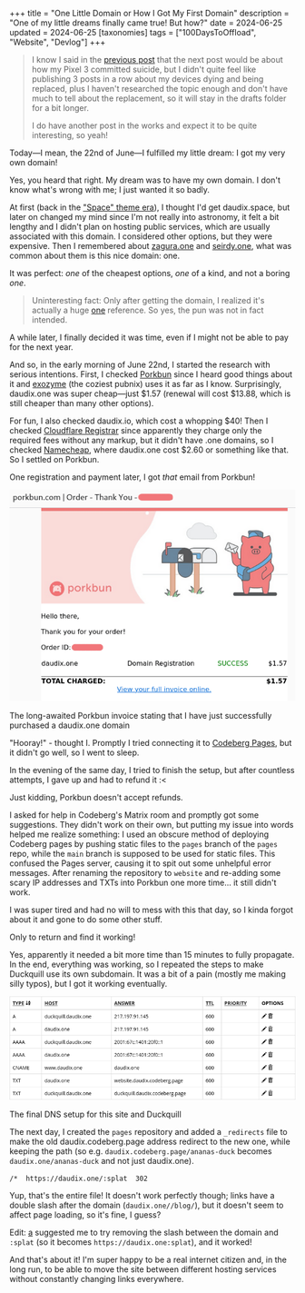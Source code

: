 +++
title = "One Little Domain or How I Got My First Domain"
description = "One of my little dreams finally came true! But how?"
date = 2024-06-25
updated = 2024-06-25
[taxonomies]
tags = ["100DaysToOffload", "Website", "Devlog"]
+++

> I know I said in the [previous post](@/blog/not-that-latitude/index.md) that the next post would be about how my Pixel 3 committed suicide, but I didn't quite feel like publishing 3 posts in a row about my devices dying and being replaced, plus I haven't researched the topic enough and don't have much to tell about the replacement, so it will stay in the drafts folder for a bit longer.
>
> I do have another post in the works and expect it to be quite interesting, so yeah!

Today—I mean, the 22nd of June—I fulfilled my little dream: I got my very own domain!

Yes, you heard that right. My dream was to have my own domain. I don't know what's wrong with me; I just wanted it so badly.

At first (back in the ["Space" theme era](https://web.archive.org/web/20220920130408/https://daudix-ufo.github.io/)), I thought I'd get daudix.space, but later on changed my mind since I'm not really into astronomy, it felt a bit lengthy and I didn't plan on hosting public services, which are usually associated with this domain. I considered other options, but they were expensive. Then I remembered about [zagura.one](https://zagura.one) and [seirdy.one](https://seirdy.one), what was common about them is this nice domain: one.

It was perfect: *one* of the cheapest options, *one* of a kind, and not a boring *one*.

> Uninteresting fact: Only after getting the domain, I realized it's actually a huge [one](https://www.youtube.com/watch?v=EE4mslnibzQ) reference. So yes, the pun was not in fact intended.

A while later, I finally decided it was time, even if I might not be able to pay for the next year.

And so, in the early morning of June 22nd, I started the research with serious intentions. First, I checked [Porkbun](https://porkbun.com) since I heard good things about it and [exozyme](https://exozy.me) (the coziest pubnix) uses it as far as I know. Surprisingly, daudix.one was super cheap—just $1.57 (renewal will cost $13.88, which is still cheaper than many other options).

For fun, I also checked daudix.io, which cost a whopping $40! Then I checked [Cloudflare Registrar](https://www.cloudflare.com/learning/dns/what-is-cloudflare-registrar/) since apparently they charge only the required fees without any markup, but it didn't have .one domains, so I checked [Namecheap](https://www.namecheap.com/), where daudix.one cost $2.60 or something like that. So I settled on Porkbun.

One registration and payment later, I got *that* email from Porkbun!

![porkbun invoice](porkbun-invoice.png)
<figcaption>The long-awaited Porkbun invoice stating that I have just successfully purchased a daudix.one domain</figcaption>

"Hooray!" - thought I. Promptly I tried connecting it to [Codeberg Pages](https://codeberg.page), but it didn't go well, so I went to sleep.

In the evening of the same day, I tried to finish the setup, but after countless attempts, I gave up and had to refund it :<

Just kidding, Porkbun doesn't accept refunds.

I asked for help in Codeberg's Matrix room and promptly got some suggestions. They didn't work on their own, but putting my issue into words helped me realize something: I used an obscure method of deploying Codeberg pages by pushing static files to the `pages` branch of the `pages` repo, while the `main` branch is supposed to be used for static files. This confused the Pages server, causing it to spit out some unhelpful error messages. After renaming the repository to `website` and re-adding some scary IP addresses and TXTs into Porkbun one more time... it still didn't work.

I was super tired and had no will to mess with this that day, so I kinda forgot about it and gone to do some other stuff.

Only to return and find it working!

Yes, apparently it needed a bit more time than 15 minutes to fully propagate. In the end, everything was working, so I repeated the steps to make Duckquill use its own subdomain. It was a bit of a pain (mostly me making silly typos), but I got it working eventually.

![porkbun dns](porkbun-dns.png)
<figcaption>The final DNS setup for this site and Duckquill</figcaption>

The next day, I created the `pages` repository and added a `_redirects` file to make the old daudix.codeberg.page address redirect to the new one, while keeping the path (so e.g. `daudix.codeberg.page/ananas-duck` becomes `daudix.one/ananas-duck` and not just daudix.one).

```txt
/*  https://daudix.one/:splat  302
```

Yup, that's the entire file! It doesn't work perfectly though; links have a double slash after the domain (`daudix.one//blog/`), but it doesn't seem to affect page loading, so it's fine, I guess?

Edit: [a](https://a.exozy.me) suggested me to try removing the slash between the domain and `:splat` (so it becomes `https://daudix.one:splat`), and it worked!

And that's about it! I'm super happy to be a real internet citizen and, in the long run, to be able to move the site between different hosting services without constantly changing links everywhere.
